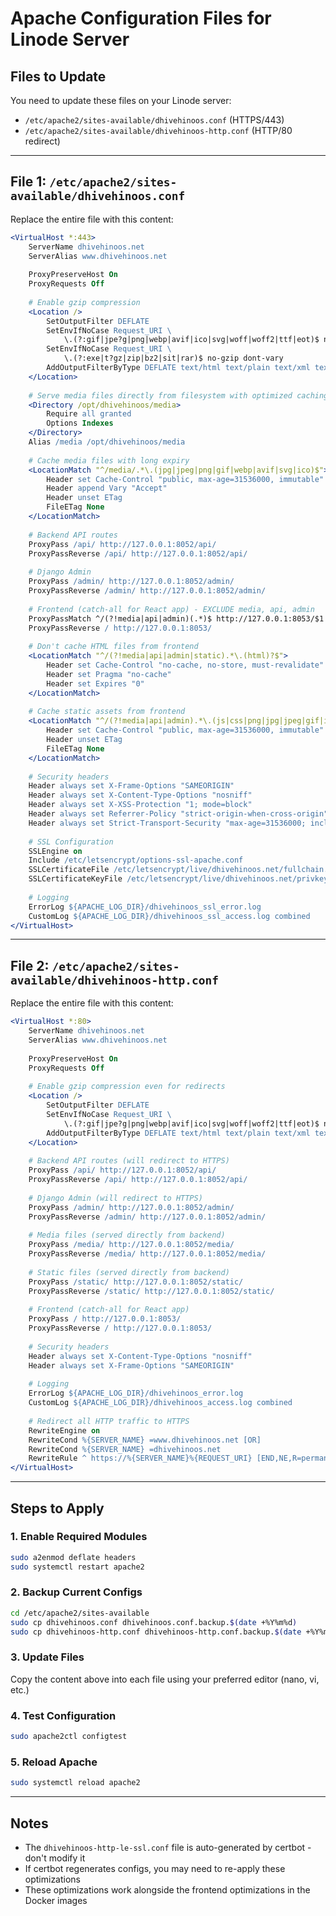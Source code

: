 # Apache Configuration Files for Linode Server

## Files to Update

You need to update these files on your Linode server:
- `/etc/apache2/sites-available/dhivehinoos.conf` (HTTPS/443)
- `/etc/apache2/sites-available/dhivehinoos-http.conf` (HTTP/80 redirect)

---

## File 1: `/etc/apache2/sites-available/dhivehinoos.conf`

Replace the entire file with this content:

```apache
<VirtualHost *:443>
    ServerName dhivehinoos.net
    ServerAlias www.dhivehinoos.net
    
    ProxyPreserveHost On
    ProxyRequests Off
    
    # Enable gzip compression
    <Location />
        SetOutputFilter DEFLATE
        SetEnvIfNoCase Request_URI \
            \.(?:gif|jpe?g|png|webp|avif|ico|svg|woff|woff2|ttf|eot)$ no-gzip dont-vary
        SetEnvIfNoCase Request_URI \
            \.(?:exe|t?gz|zip|bz2|sit|rar)$ no-gzip dont-vary
        AddOutputFilterByType DEFLATE text/html text/plain text/xml text/css text/javascript application/javascript application/json application/xml+rss application/rss+xml
    </Location>
    
    # Serve media files directly from filesystem with optimized caching
    <Directory /opt/dhivehinoos/media>
        Require all granted
        Options Indexes
    </Directory>
    Alias /media /opt/dhivehinoos/media
    
    # Cache media files with long expiry
    <LocationMatch "^/media/.*\.(jpg|jpeg|png|gif|webp|avif|svg|ico)$">
        Header set Cache-Control "public, max-age=31536000, immutable"
        Header append Vary "Accept"
        Header unset ETag
        FileETag None
    </LocationMatch>
    
    # Backend API routes
    ProxyPass /api/ http://127.0.0.1:8052/api/
    ProxyPassReverse /api/ http://127.0.0.1:8052/api/
    
    # Django Admin
    ProxyPass /admin/ http://127.0.0.1:8052/admin/
    ProxyPassReverse /admin/ http://127.0.0.1:8052/admin/
    
    # Frontend (catch-all for React app) - EXCLUDE media, api, admin
    ProxyPassMatch ^/(?!media|api|admin)(.*)$ http://127.0.0.1:8053/$1
    ProxyPassReverse / http://127.0.0.1:8053/
    
    # Don't cache HTML files from frontend
    <LocationMatch "^/(?!media|api|admin|static).*\.(html)?$">
        Header set Cache-Control "no-cache, no-store, must-revalidate"
        Header set Pragma "no-cache"
        Header set Expires "0"
    </LocationMatch>
    
    # Cache static assets from frontend
    <LocationMatch "^/(?!media|api|admin).*\.(js|css|png|jpg|jpeg|gif|ico|svg|woff|woff2|ttf|eot|webp|avif)$">
        Header set Cache-Control "public, max-age=31536000, immutable"
        Header unset ETag
        FileETag None
    </LocationMatch>
    
    # Security headers
    Header always set X-Frame-Options "SAMEORIGIN"
    Header always set X-Content-Type-Options "nosniff"
    Header always set X-XSS-Protection "1; mode=block"
    Header always set Referrer-Policy "strict-origin-when-cross-origin"
    Header always set Strict-Transport-Security "max-age=31536000; includeSubDomains" env=HTTPS
    
    # SSL Configuration
    SSLEngine on
    Include /etc/letsencrypt/options-ssl-apache.conf
    SSLCertificateFile /etc/letsencrypt/live/dhivehinoos.net/fullchain.pem
    SSLCertificateKeyFile /etc/letsencrypt/live/dhivehinoos.net/privkey.pem
    
    # Logging
    ErrorLog ${APACHE_LOG_DIR}/dhivehinoos_ssl_error.log
    CustomLog ${APACHE_LOG_DIR}/dhivehinoos_ssl_access.log combined
</VirtualHost>
```

---

## File 2: `/etc/apache2/sites-available/dhivehinoos-http.conf`

Replace the entire file with this content:

```apache
<VirtualHost *:80>
    ServerName dhivehinoos.net
    ServerAlias www.dhivehinoos.net
    
    ProxyPreserveHost On
    ProxyRequests Off
    
    # Enable gzip compression even for redirects
    <Location />
        SetOutputFilter DEFLATE
        SetEnvIfNoCase Request_URI \
            \.(?:gif|jpe?g|png|webp|avif|ico|svg|woff|woff2|ttf|eot)$ no-gzip dont-vary
        AddOutputFilterByType DEFLATE text/html text/plain text/xml text/css text/javascript application/javascript application/json
    </Location>
    
    # Backend API routes (will redirect to HTTPS)
    ProxyPass /api/ http://127.0.0.1:8052/api/
    ProxyPassReverse /api/ http://127.0.0.1:8052/api/
    
    # Django Admin (will redirect to HTTPS)
    ProxyPass /admin/ http://127.0.0.1:8052/admin/
    ProxyPassReverse /admin/ http://127.0.0.1:8052/admin/
    
    # Media files (served directly from backend)
    ProxyPass /media/ http://127.0.0.1:8052/media/
    ProxyPassReverse /media/ http://127.0.0.1:8052/media/
    
    # Static files (served directly from backend)
    ProxyPass /static/ http://127.0.0.1:8052/static/
    ProxyPassReverse /static/ http://127.0.0.1:8052/static/
    
    # Frontend (catch-all for React app)
    ProxyPass / http://127.0.0.1:8053/
    ProxyPassReverse / http://127.0.0.1:8053/
    
    # Security headers
    Header always set X-Content-Type-Options "nosniff"
    Header always set X-Frame-Options "SAMEORIGIN"
    
    # Logging
    ErrorLog ${APACHE_LOG_DIR}/dhivehinoos_error.log
    CustomLog ${APACHE_LOG_DIR}/dhivehinoos_access.log combined
    
    # Redirect all HTTP traffic to HTTPS
    RewriteEngine on
    RewriteCond %{SERVER_NAME} =www.dhivehinoos.net [OR]
    RewriteCond %{SERVER_NAME} =dhivehinoos.net
    RewriteRule ^ https://%{SERVER_NAME}%{REQUEST_URI} [END,NE,R=permanent]
</VirtualHost>
```

---

## Steps to Apply

### 1. Enable Required Modules
```bash
sudo a2enmod deflate headers
sudo systemctl restart apache2
```

### 2. Backup Current Configs
```bash
cd /etc/apache2/sites-available
sudo cp dhivehinoos.conf dhivehinoos.conf.backup.$(date +%Y%m%d)
sudo cp dhivehinoos-http.conf dhivehinoos-http.conf.backup.$(date +%Y%m%d)
```

### 3. Update Files
Copy the content above into each file using your preferred editor (nano, vi, etc.)

### 4. Test Configuration
```bash
sudo apache2ctl configtest
```

### 5. Reload Apache
```bash
sudo systemctl reload apache2
```

---

## Notes

- The `dhivehinoos-http-le-ssl.conf` file is auto-generated by certbot - don't modify it
- If certbot regenerates configs, you may need to re-apply these optimizations
- These optimizations work alongside the frontend optimizations in the Docker images


